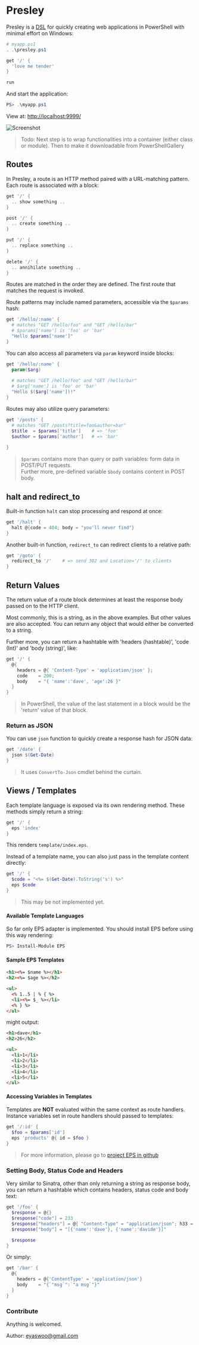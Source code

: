 # Presley

Presley is a [DSL](https://en.wikipedia.org/wiki/Domain-specific_language) for
quickly creating web applications in PowerShell with minimal effort on Windows:

```powershell
# myapp.ps1
. .\presley.ps1

get '/' {
  'love me tender'
}

run
```

And start the application:

```powershell
PS> .\myapp.ps1
```

View at: [http://localhost:9999/](http://localhost:9999/)

![Screenshot](Capture.PNG)

>Todo:
> Next step is to wrap functionalities into a container (either class or module).
> Then to make it downloadable from PowerShellGallery


## Routes

In Presley, a route is an HTTP method paired with a URL-matching pattern.
Each route is associated with a block:

```powershell
get '/' {
  .. show something ..
}

post '/' {
  .. create something ..
}

put '/' {
  .. replace something ..
}

delete '/' {
  .. annihilate something ..
}
```

Routes are matched in the order they are defined. The first route that
matches the request is invoked.

Route patterns may include named parameters, accessible via the
`$params` hash:

```powershell
get '/hello/:name' {
  # matches "GET /hello/foo" and "GET /hello/bar"
  # $params['name'] is 'foo' or 'bar'
  "Hello $params['name']"
}
```

You can also access all parameters via `param` keyword inside blocks:

```powershell
get '/hello/:name' {
  param($arg)
  
  # matches "GET /hello/foo" and "GET /hello/bar"
  # $arg['name'] is 'foo' or 'bar'
  "Hello $($arg['name'])!"
}
```

Routes may also utilize query parameters:

```powershell
get '/posts' {
  # matches "GET /posts?title=foo&author=bar"
  $title  = $params['title']    # => 'foo'
  $author = $params['author']   # => 'bar'
  
}
```

> `$params` contains more than query or path variables: form data in POST/PUT requests.   
Further more, pre-defined variable `$body` contains content in POST body. 

## halt and redirect_to
Built-in function `halt` can stop processing and respond at once:
```powershell
get '/halt' {
  halt @{code = 404; body = "you'll never find"}
}
```

Another built-in function, `redirect_to` can redirect clients to a relative path:
```powershell
get '/goto' {
  redirect_to '/'    # => send 302 and Location='/' to clients
}
```

## Return Values

The return value of a route block determines at least the response body passed
on to the HTTP client.   

Most commonly, this is a string, as in the above examples. But other values are
also accepted. You can return any object that would either be converted to a string.

Further more, you can return a hashtable with 'headers (hashtable)', 'code (Int)'
and 'body (string)', like:

```powershell
get '/' {
  @{ 
    headers = @{ 'Content-Type' = 'application/json' };
    code    = 200;
    body    = "{ 'name':'dave', 'age':26 }"
  }
}
```

> In PowerShell, the value of the last statement in a block would be the 'return' value
of that block.

### Return as JSON

You can use `json` function to quickly create a response hash for JSON data:

```powershell
get '/date' {
  json $(Get-Date)
}
```

> It uses `ConvertTo-Json` cmdlet behind the curtain.


## Views / Templates

Each template language is exposed via its own rendering method. These
methods simply return a string:

```powershell
get '/' {
  eps 'index'
}
```

This renders `template/index.eps`.

Instead of a template name, you can also just pass in the template content
directly:

```powershell
get '/' {
  $code = "<%= $(Get-Date).ToString('s') %>"
  eps $code
}
```

> This may be not implemented yet.

#### Available Template Languages

So far only EPS adapter is implemented. You should install EPS before using this way rendering:

```powershell
PS> Install-Module EPS
```

#### Sample EPS Templates
```html
<h1><%= $name %></h1>
<h2><%= $age %></h2>

<ul>
  <% 1..5 | % { %>
  <li><%= $_ %></li>
  <% } %>
</ul>
```
might output:
```html
<h1>dave</h1>
<h2>26</h2>

<ul>
  <li>1</li>
  <li>2</li>
  <li>3</li>
  <li>4</li>
  <li>5</li>
</ul>
```

#### Accessing Variables in Templates

Templates are **NOT** evaluated within the same context as route handlers. Instance
variables set in route handlers should passed to templates:

```powershell
get '/:id' {
  $foo = $params['id']
  eps 'products' @{ id = $foo }
}
```

>For more information, please go to [project EPS in github](https://github.com/straightdave/eps)

### Setting Body, Status Code and Headers

Very similar to Sinatra, other than only returning a string as response body, 
you can return a hashtable which contains headers, status code and body text:

```powershell
get '/foo' {
  $response = @{}
  $response["code"] = 233
  $response["headers"] = @{ "Content-Type" = "application/json"; h33 = "2333333"}
  $response["body"] = "[{'name':'dave'}, {'name':'davide'}]"

  $response
}
```

Or simply:

```powershell
get '/bar' {
  @{ 
    headers = @{'ContentType' = 'application/json'}
    body    = "{`"msg`":`"a msg`"}"
  }
}
```

### Contribute
Anything is welcomed.

Author: eyaswoo@gmail.com
